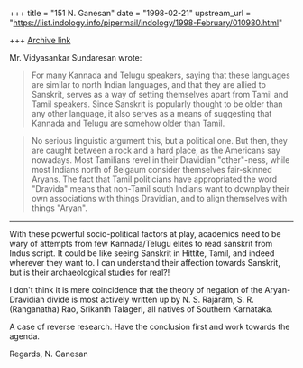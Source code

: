 +++
title = "151 N. Ganesan"
date = "1998-02-21"
upstream_url = "https://list.indology.info/pipermail/indology/1998-February/010980.html"

+++
[Archive link](https://list.indology.info/pipermail/indology/1998-February/010980.html)

Mr. Vidyasankar Sundaresan  wrote:

>For many Kannada and Telugu speakers, saying that these languages are
>similar to north Indian languages, and that they are allied to Sanskrit,
>serves as a way of setting themselves apart from Tamil and Tamil
>speakers. Since Sanskrit is popularly thought to be older than any other
>language, it also serves as a means of suggesting that Kannada and
>Telugu are somehow older than Tamil.

>No serious linguistic argument this, but a political one. But then, they
>are caught between a rock and a hard place, as the Americans say
>nowadays. Most Tamilians revel in their Dravidian "other"-ness, while
>most Indians north of Belgaum consider themselves fair-skinned Aryans.
>The fact that Tamil politicians have appropriated the word "Dravida"
>means that non-Tamil south Indians want to downplay their own
>associations with things Dravidian, and to align themselves with things
>"Aryan".

---------------------------------------------------------------------------


With these powerful socio-political factors at play, academics need to be
wary of attempts from few Kannada/Telugu elites to read sanskrit from Indus
script. It could be like seeing Sanskrit in Hittite, Tamil, and indeed wherever
they want to. I can understand their affection towards Sanskrit, but is their
archaeological studies for real?!

I don't think it is mere coincidence that the theory of negation
of the Aryan-Dravidian divide is most actively written up by
N. S. Rajaram, S. R. (Ranganatha) Rao, Srikanth Talageri,
all natives of Southern Karnataka.

A case of reverse research. Have the conclusion first and work towards
the agenda.

Regards,
N. Ganesan



